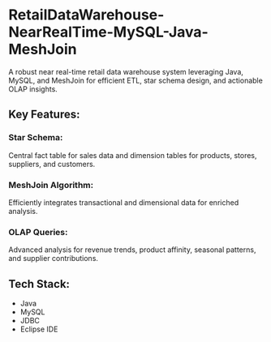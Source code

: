 # RetailDataWarehouse-NearRealTime-MySQL-Java-MeshJoin
A robust near real-time retail data warehouse system leveraging Java, MySQL, and MeshJoin for efficient ETL, star schema design, and actionable OLAP insights.

## Key Features:
### Star Schema:
Central fact table for sales data and dimension tables for products, stores, suppliers, and customers.
### MeshJoin Algorithm: 
Efficiently integrates transactional and dimensional data for enriched analysis.
### OLAP Queries: 
Advanced analysis for revenue trends, product affinity, seasonal patterns, and supplier contributions.
## Tech Stack:
- Java
- MySQL
- JDBC
- Eclipse IDE
